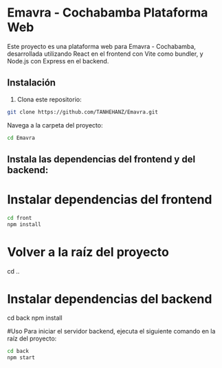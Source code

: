 # Emavra - Cochabamba Plataforma Web

Este proyecto es una plataforma web para Emavra - Cochabamba, desarrollada utilizando React en el frontend con Vite como bundler, y Node.js con Express en el backend.

## Instalación

1. Clona este repositorio:

```bash
git clone https://github.com/TANHEHANZ/Emavra.git
```
Navega a la carpeta del proyecto:

```bash
cd Emavra
```
## Instala las dependencias del frontend y del backend:
# Instalar dependencias del frontend
```bash
cd front
npm install
```

# Volver a la raíz del proyecto
cd ..

# Instalar dependencias del backend
cd back
npm install

#Uso
Para iniciar el servidor backend, ejecuta el siguiente comando en la raíz del proyecto:

```bash
cd back
npm start
```

